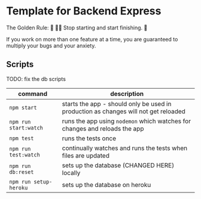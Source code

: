 # Template for Backend Express

The Golden Rule:
🦸 🦸‍♂️ Stop starting and start finishing. 🏁

If you work on more than one feature at a time, you are guaranteed to multiply your bugs and your anxiety.

## Scripts

TODO: fix the db scripts

| command                | description                                                                         |
| ---------------------- | ----------------------------------------------------------------------------------- |
| `npm start`            | starts the app - should only be used in production as changes will not get reloaded |
| `npm run start:watch`  | runs the app using `nodemon` which watches for changes and reloads the app          |
| `npm test`             | runs the tests once                                                                 |
| `npm run test:watch`   | continually watches and runs the tests when files are updated                       |
| `npm run db:reset`     | sets up the database (CHANGED HERE) locally                                                        |
| `npm run setup-heroku` | sets up the database on heroku                                                      |
